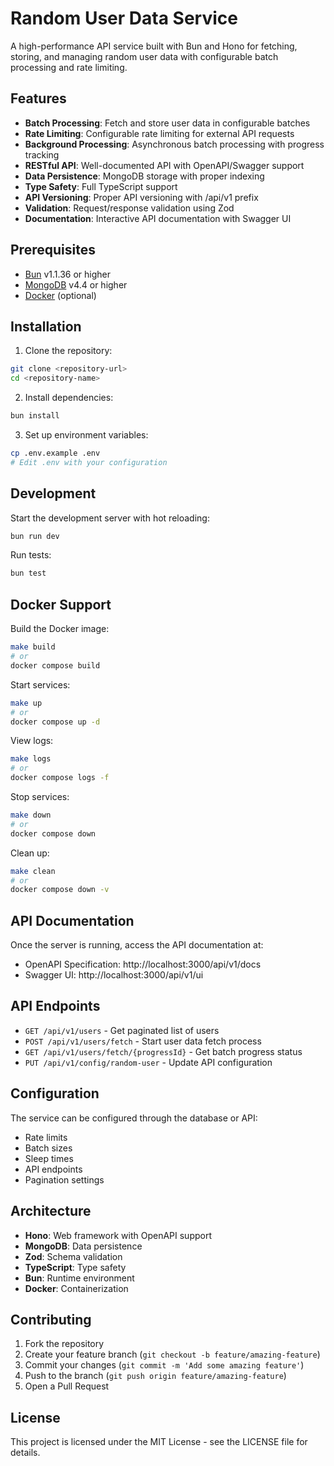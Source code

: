 # Random User Data Service

A high-performance API service built with Bun and Hono for fetching, storing, and managing random user data with configurable batch processing and rate limiting.

## Features

- **Batch Processing**: Fetch and store user data in configurable batches
- **Rate Limiting**: Configurable rate limiting for external API requests
- **Background Processing**: Asynchronous batch processing with progress tracking
- **RESTful API**: Well-documented API with OpenAPI/Swagger support
- **Data Persistence**: MongoDB storage with proper indexing
- **Type Safety**: Full TypeScript support
- **API Versioning**: Proper API versioning with /api/v1 prefix
- **Validation**: Request/response validation using Zod
- **Documentation**: Interactive API documentation with Swagger UI

## Prerequisites

- [Bun](https://bun.sh) v1.1.36 or higher
- [MongoDB](https://www.mongodb.com/) v4.4 or higher
- [Docker](https://www.docker.com/) (optional)

## Installation

1. Clone the repository:

```bash
git clone <repository-url>
cd <repository-name>
```

2. Install dependencies:

```bash
bun install
```

3. Set up environment variables:

```bash
cp .env.example .env
# Edit .env with your configuration
```

## Development

Start the development server with hot reloading:

```bash
bun run dev
```

Run tests:

```bash
bun test
```

## Docker Support

Build the Docker image:

```bash
make build
# or
docker compose build
```

Start services:

```bash
make up
# or
docker compose up -d
```

View logs:

```bash
make logs
# or
docker compose logs -f
```

Stop services:

```bash
make down
# or
docker compose down
```

Clean up:

```bash
make clean
# or
docker compose down -v
```

## API Documentation

Once the server is running, access the API documentation at:

- OpenAPI Specification: http://localhost:3000/api/v1/docs
- Swagger UI: http://localhost:3000/api/v1/ui

## API Endpoints

- `GET /api/v1/users` - Get paginated list of users
- `POST /api/v1/users/fetch` - Start user data fetch process
- `GET /api/v1/users/fetch/{progressId}` - Get batch progress status
- `PUT /api/v1/config/random-user` - Update API configuration

## Configuration

The service can be configured through the database or API:

- Rate limits
- Batch sizes
- Sleep times
- API endpoints
- Pagination settings

## Architecture

- **Hono**: Web framework with OpenAPI support
- **MongoDB**: Data persistence
- **Zod**: Schema validation
- **TypeScript**: Type safety
- **Bun**: Runtime environment
- **Docker**: Containerization

## Contributing

1. Fork the repository
2. Create your feature branch (`git checkout -b feature/amazing-feature`)
3. Commit your changes (`git commit -m 'Add some amazing feature'`)
4. Push to the branch (`git push origin feature/amazing-feature`)
5. Open a Pull Request

## License

This project is licensed under the MIT License - see the LICENSE file for details.
